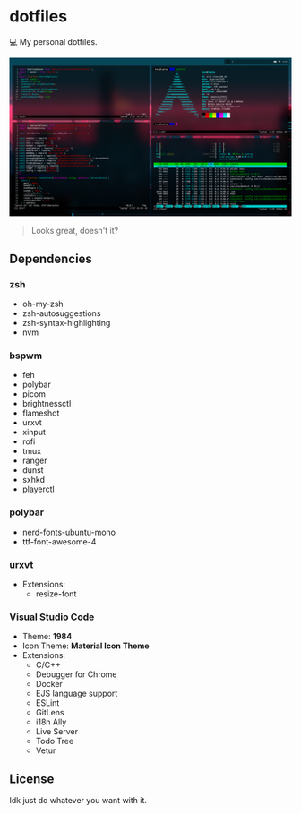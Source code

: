 # dotfiles
💻 My personal dotfiles.

![Screenshot](./screenshot.png)

> Looks great, doesn't it?

## Dependencies
### zsh
* oh-my-zsh
* zsh-autosuggestions
* zsh-syntax-highlighting
* nvm

### bspwm
* feh
* polybar
* picom
* brightnessctl
* flameshot
* urxvt
* xinput
* rofi
* tmux
* ranger
* dunst
* sxhkd
* playerctl

### polybar
* nerd-fonts-ubuntu-mono
* ttf-font-awesome-4

### urxvt
* Extensions:
  - resize-font

### Visual Studio Code
* Theme: **1984**
* Icon Theme: **Material Icon Theme**
* Extensions:
  - C/C++
  - Debugger for Chrome
  - Docker
  - EJS language support
  - ESLint
  - GitLens
  - i18n Ally
  - Live Server
  - Todo Tree
  - Vetur

## License
Idk just do whatever you want with it.

